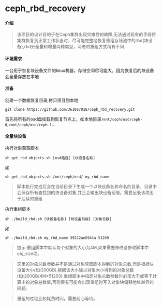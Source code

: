 # ceph_rbd_recovery

#### 介绍

> 该项目的设计目的于在Ceph集群出现灾难性的故障,无法通过现有的手段将集群恢复到正常工作状态时，尽可能完整地恢复重组存储池中的rbd(块设备),rbd分全量和增量两种类型，两者的重组方式稍有不同

#### 环境需求

一台用于恢复块设备文件的linux机器，存储空间尽可能大，因为恢复后的块设备会全量存放在本地

#### 准备

创建一个数据恢复目录,拷贝项目到本地

```
git clone https://github.com/361007018/ceph_rbd_recovery.git
```

首先将所有的osd盘挂载到恢复节点上，如本地目录`/mnt/ceph/osd/ceph-0`,`/mnt/ceph/osd/ceph-1`...

#### 全量块设备

执行对象获取脚本
```
sh get_rbd_objects.sh [osd路径] [块设备名称]
```
如
```
sh get_rbd_objects.sh /mnt/ceph/osd/ my_rbd_name
```

> 脚本执行完成后会在当前目录下生成一个以块设备名称命名的目录，目录中会保存所有查找到的块设备对象,并且会输出块设备前缀，需要记录该项用于后续的重组

执行重组脚本
```
sh ./build_rbd.sh [块设备名称] [块设备前缀] [对象总数]
```
如
```
sh ./build_rbd.sh my_rbd_name 39222ae8944a 51200
```

> 提示:重组脚本中默认每个对象的大小为4M,如果需要修改请修改脚本中obj_size项。

> 这里的对象总数参数并不是通过对象获取脚本得到的对象总数,而是根据块设备大小(如:200GB),根据该大小除以对象大小得到的对象总数(如:200GB/4M=51200).重组脚本中指定对象总数参数时必须大于或等于计算出的对象总数值,否则很有可能会出现重组时写入对象块偏移地址越界的问题。

> 重组的过程比较耗费时间，需要耐心等待。

